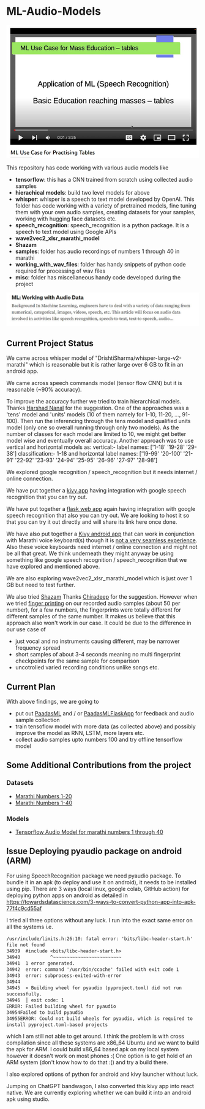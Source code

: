# ML-Audio-Models

[![Use Case YouTube Video](UseCase.JPG)](https://youtu.be/L3L4mEszzTs)

This repository has code working with various audio models like

- **tensorflow**: this has a CNN trained from scratch using collected audio samples
- **hierachical models**: build two level models for above
- **whisper**: whisper is a speech to text model developed by OpenAI. This folder has code working with a variety of pretrained models, fine tuning them with your own audio samples, creating datasets for your samples, working with hugging face datasets etc.
- **speech_recognition**: speech_recognition is a python package. It is a speech to text model using Google APIs
- **wave2vec2_xlsr_marathi_model**
- **Shazam**
- **samples**: folder has audio recordings of numbers 1 through 40 in marathi
- **working_with_wav_files**: folder has handy snippets of python code required for processing of wav files
- **misc**: folder has miscellaneous handy code developed during the project

[![Blog on Medium](blog.JPG)](https://sameermahajan.medium.com/ml-working-with-audio-data-34b296d3e413)

## Current Project Status

We came across whisper model of "DrishtiSharma/whisper-large-v2-marathi" which is reasonable but it is rather large over 6 GB to fit in an android app.

We came across speech commands model (tensor flow CNN) but it is reasonable (~90% accuracy).

To improve the accuracy further we tried to train hierarchical models. Thanks [Harshad Nanal](https://github.com/hniot) for the suggestion. One of the approaches was a 'tens' model and 'units' models (10 of them namely for 1-10, 11-20, ..., 91-100). Then run the inferencing through the tens model and qualified units model (only one so overall running through only two models). As the number of classes for each model are limited to 10, we might get better model wise and eventually overall accuracy. Another approach was to use vertical and horizontal models as:
vertical:- label names: \['1-18' '19-28' '29-38'\]
classification:- 1-18 and
horizontal
label names: \['19-99' '20-100' '21-91' '22-92' '23-93' '24-94' '25-95' '26-96' '27-97' '28-98'\]

We explored google recognition / speech_recognition but it needs internet / online connection.

We have put together a [kivy app](https://github.com/sameermahajan/PaadasML) having integration with google speech recognition that you can try out.

We have put together a [flask web app](https://github.com/sameermahajan/PaadasMLFlaskApp) again having integration with google speech recognition that also you can try out. We are looking to host it so that you can try it out directly and will share its link here once done.

We have also put together a [Kivy android app](https://github.com/sameermahajan/Paadas) that can work in conjunction with Marathi voice keyboard(s) though it is [not a very seamless experience](https://youtube.com/shorts/Gfeo_Dyakoc). Also these voice keyboards need internet / online connection and might not be all that great. We think underneath they might anyway be using something like google speech recognition / speech_recognition that we have explored and mentioned above.

We are also exploring wave2vec2_xlsr_marathi_model which is just over 1 GB but need to test further.

We also tried [Shazam](https://www.toptal.com/algorithms/shazam-it-music-processing-fingerprinting-and-recognition) Thanks [Chiradeep](https://github.com/chiradeep) for the suggestion. However when we tried [finger printing](https://github.com/worldveil/dejavu) on our recorded audio samples (about 50 per number), for a few numbers, the fingerprints were totally different for different samples of the same number. It makes us believe that this approach also won't work in our case. It could be due to the difference in our use case of
- just vocal and no instruments causing different, may be narrower frequency spread
- short samples of about 3-4 seconds meaning no multi fingerprint checkpoints for the same sample for comparison
- uncotrolled varied recording conditions unlike songs etc.

## Current Plan

With above findings, we are going to
- put out [PaadasML](https://github.com/sameermahajan/PaadasML) and / or [PaadasMLFlaskApp](https://github.com/sameermahajan/PaadasMLFlaskApp) for feedback and audio sample collection
- train tensoflow model with more data (as collected above) and possibly improve the model as RNN, LSTM, more layers etc.
- collect audio samples upto numbers 100 and try offline tensorflow model

## Some Additional Contributions from the project

### Datasets
- [Marathi Numbers 1-20](https://huggingface.co/datasets/SameerMahajan/marathi_numbers-1-20)
- [Marathi Numbers 1-40](https://huggingface.co/datasets/SameerMahajan/marathi_numbers-1-40)

### Models
- [Tensorflow Audio Model for marathi numbers 1 through 40](https://tfhub.dev/sameermahajan/marathi-numbers-1-40/1)
  
## Issue Deploying pyaudio package on android (ARM)

For using SpeechRecognition package we need pyaudio package. To bundle it in an apk (to deploy and use it on android), it needs to be installed using pip.
There are 3 ways (local linux, google colab, GitHub action) for deploying python apps on android as detailed in https://towardsdatascience.com/3-ways-to-convert-python-app-into-apk-77f4c9cd55af

I tried all three options without any luck. I run into the exact same error on all the systems i.e.

```
/usr/include/limits.h:26:10: fatal error: 'bits/libc-header-start.h' file not found
34939  #include <bits/libc-header-start.h>
34940           ^~~~~~~~~~~~~~~~~~~~~~~~~~
34941  1 error generated.
34942  error: command '/usr/bin/ccache' failed with exit code 1
34943  error: subprocess-exited-with-error
34944  
34945  × Building wheel for pyaudio (pyproject.toml) did not run successfully.
34946  │ exit code: 1
ERROR: Failed building wheel for pyaudio
34954Failed to build pyaudio
34955ERROR: Could not build wheels for pyaudio, which is required to install pyproject.toml-based projects
```

which I am still not able to get around. I think the problem is with cross compilation since all these systems are x86_64 Ubuntu and we want to build the apk for ARM. I could build x86_64 based apk on my local system however it doesn't work on most phones :( One option is to get hold of an ARM system (don't know how to do that :() and try a build there.

I also explored options of python for android and kivy launcher without luck.

Jumping on ChatGPT bandwagon, I also converted this kivy app into react native. We are currently exploring whether we can build it into an android apk using studio.
